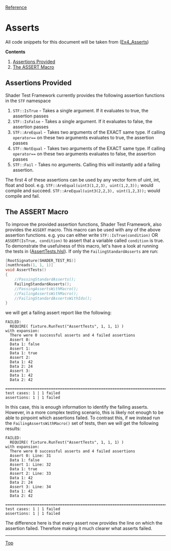 [Reference](../ShaderTestFramework.md)

# Asserts

All code snippets for this document will be taken from ([Ex4_Asserts](../../examples/Ex4_Asserts))

**Contents**
1. [Assertions Provided](#assertions-provided)
2. [The ASSERT Macro](#the-assert-macro)

## Assertions Provided

Shader Test Framework currently provides the following assertion functions in the `STF` namespace

1. `STF::IsTrue` - Takes a single argument. If it evaluates to true, the assertion passes
2. `STF::IsFalse` - Takes a single argument. If it evaluates to false, the assertion passes
3. `STF::AreEqual` - Takes two arguments of the EXACT same type. If calling `operator==` on these two arguments evaluates to true, the assertion passes
4. `STF::NotEqual` - Takes two arguments of the EXACT same type. If calling `operator==` on these two arguments evaluates to false, the assertion passes
5. `STF::Fail` - Takes no arguments. Calling this will instantly add a failing assertion.

The first 4 of these assertions can be used by any vector form of uint, int, float and bool. e.g. `STF::AreEqual(uint3(1,2,3), uint(1,2,3));` would compile and succeed. `STF::AreEqual(uint3(2,2,3), uint(1,2,3));` would compile and fail.

## The ASSERT Macro

To improve the provided assertion functions, Shader Test Framework, also provides the `ASSERT` macro. This macro can be used with any of the above assertion functions. e.g. you can either write `STF::IsTrue(condition)` OR `ASSERT(IsTrue, condition)` to assert that a variable called `condition` is true. To demonstrate the usefulness of this macro, let's have a look at running the tests in ([AssertTests.hlsl](../../examples/Ex4_Asserts//AssertTests.hlsl)). If only the `FailingStandardAsserts` are run:

```c++
[RootSignature(SHADER_TEST_RS)]
[numthreads(1, 1, 1)]
void AssertTests()
{
    //PassingStandardAsserts();
    FailingStandardAsserts();
    //PassingAssertsWithMacro();
    //FailingAssertsWithMacro();
    //FailingStandardAssertsWithIds();
}
```

we will get a failing assert report like the following:

```
FAILED:
  REQUIRE( fixture.RunTest("AssertTests", 1, 1, 1) )
with expansion:
  There were 0 successful asserts and 4 failed assertions
  Assert 0:
  Data 1: false
  Assert 1:
  Data 1: true
  Assert 2:
  Data 1: 42
  Data 2: 24
  Assert 3:
  Data 1: 42
  Data 2: 42

===============================================================================
test cases: 1 | 1 failed
assertions: 1 | 1 failed
```

In this case, this is enough information to identify the failing asserts. However, in a more complex testing scenario, this is likely not enough to be able to pinpoint which assertions failed. To contrast this, if we instead run the `FailingAssertsWithMacro()` set of tests, then we will get the following results:

```
FAILED:
  REQUIRE( fixture.RunTest("AssertTests", 1, 1, 1) )
with expansion:
  There were 0 successful asserts and 4 failed assertions
  Assert 0: Line: 31
  Data 1: false
  Assert 1: Line: 32
  Data 1: true
  Assert 2: Line: 33
  Data 1: 42
  Data 2: 24
  Assert 3: Line: 34
  Data 1: 42
  Data 2: 42

===============================================================================
test cases: 1 | 1 failed
assertions: 1 | 1 failed
```

The difference here is that every assert now provides the line on which the assertion failed. Therefore making it much clearer what asserts failed.

---

[Top](#asserts)